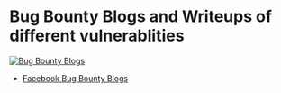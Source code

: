 # Bug Bounty Blogs and Writeups of different vulnerablities
[![Bug Bounty Blogs](https://redteamacademy.com/blogs/wp-content/uploads/2020/11/bug-bounty-hunter-in-india.png)](files/Bug_bounty_blogs.md)
- [Facebook Bug Bounty Blogs](files/facebook-bugs.md)
